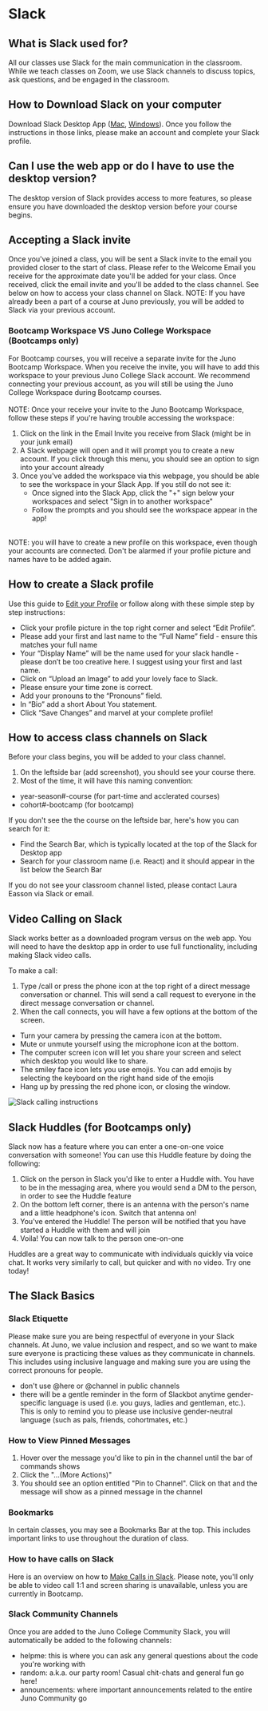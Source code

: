 # Slack

## What is Slack used for?
All our classes use Slack for the main communication in the classroom. While we teach classes on Zoom, we use Slack channels to discuss topics, ask questions, and be engaged in the classroom. 

## How to Download Slack on your computer
Download Slack Desktop App ([Mac](https://slack.com/intl/en-ca/downloads/mac?geocode=en-ca), [Windows](https://slack.com/intl/en-ca/downloads/windows)). Once you follow the instructions in those links, please make an account and complete your Slack profile.

## Can I use the web app or do I have to use the desktop version?
The desktop version of Slack provides access to more features, so please ensure you have downloaded the desktop version before your course begins. 

## Accepting a Slack invite
Once you've joined a class, you will be sent a Slack invite to the email you provided closer to the start of class. Please refer to the Welcome Email you receive for the approximate date you'll be added for your class. Once received, click the email invite and you'll be added to the class channel. See below on how to access your class channel on Slack. 
NOTE: If you have already been a part of a course at Juno previously, you will be added to Slack via your previous account. 

### Bootcamp Workspace VS Juno College Workspace (Bootcamps only)
For Bootcamp courses, you will receive a separate invite for the Juno Bootcamp Workspace. When you receive the invite, you will have to add this workspace to your previous Juno College Slack account. We recommend connecting your previous account, as you will still be using the Juno College Workspace during Bootcamp courses. 
</br> </br>
NOTE: Once your receive your invite to the Juno Bootcamp Workspace, follow these steps if you're having trouble accessing the workspace:
1. Click on the link in the Email Invite you receive from Slack (might be in your junk email)
2. A Slack webpage will open and it will prompt you to create a new account. If you click through this menu, you should see an option to sign into your account already
3. Once you've added the workspace via this webpage, you should be able to see the workspace in your Slack App. If you still do not see it:
   - Once signed into the Slack App, click the "+" sign below your workspaces and select "Sign in to another workspace"
   - Follow the prompts and you should see the workspace appear in the app! 
</br>
NOTE: you will have to create a new profile on this workspace, even though your accounts are connected. Don't be alarmed if your profile picture and names have to be added again.

## How to create a Slack profile 
Use this guide to [Edit your Profile](https://slack.com/intl/en-ca/help/articles/204092246-Edit-your-profile) or follow along with these simple step by step instructions:

- Click your profile picture in the top right corner and select “Edit Profile”.
- Please add your first and last name to the “Full Name” field - ensure this matches your full name
- Your “Display Name” will be the name used for your slack handle - please don’t be too creative here. I suggest using your first and last name.
- Click on “Upload an Image” to add your lovely face to Slack.
- Please ensure your time zone is correct.
- Add your pronouns to the “Pronouns” field.
- In “Bio” add a short About You statement. 
- Click “Save Changes” and marvel at your complete profile!

## How to access class channels on Slack
Before your class begins, you will be added to your class channel. 
1. On the leftside bar (add screenshot), you should see your course there.
2. Most of the time, it will have this naming convention: 
- year-season#-course (for part-time and acclerated courses)
- cohort#-bootcamp (for bootcamp)

If you don't see the the course on the leftside bar, here's how you can search for it:
- Find the Search Bar, which is typically located at the top of the Slack for Desktop app
- Search for your classroom name (i.e. React) and it should appear in the list below the Search Bar

If you do not see your classroom channel listed, please contact Laura Easson via Slack or email.

## Video Calling on Slack 
Slack works better as a downloaded program versus on the web app. You will need to have the desktop app in order to use full functionality, including making Slack video calls.

To make a call:
1. Type /call or press the phone icon at the top right of a direct message conversation or channel. This will send a call request to everyone in the direct message conversation or channel.
2. When the call connects, you will have a few options at the bottom of the screen.
- Turn your camera by pressing the camera icon at the bottom. 
- Mute or unmute yourself using the microphone icon at the bottom. 
- The computer screen icon will let you share your screen and select which desktop you would like to share.  
- The smiley face icon lets you use emojis. You can add emojis by selecting the keyboard on the right hand side of the emojis
- Hang up by pressing the red phone icon, or closing the window. 

![Slack calling instructions](./assets/Setup-3.png)

## Slack Huddles (for Bootcamps only)
Slack now has a feature where you can enter a one-on-one voice conversation with someone! You can use this Huddle feature by doing the following:
1. Click on the person in Slack you'd like to enter a Huddle with. You have to be in the messaging area, where you would send a DM to the person, in order to see the Huddle feature
2. On the bottom left corner, there is an antenna with the person's name and a little headphone's icon. Switch that antenna on!
3. You've entered the Huddle! The person will be notified that you have started a Huddle with them and will join
4. Voila! You can now talk to the person one-on-one

Huddles are a great way to communicate with individuals quickly via voice chat. It works very similarly to call, but quicker and with no video. Try one today!

## The Slack Basics
### Slack Etiquette
Please make sure you are being respectful of everyone in your Slack channels. At Juno, we value inclusion and respect, and so we want to make sure everyone is practicing these values as they communicate in channels. This includes using inclusive language and making sure you are using the correct pronouns for people. 
- don't use @here or @channel in public channels
- there will be a gentle reminder in the form of Slackbot anytime gender-specific language is used (i.e. you guys, ladies and gentleman, etc.). This is only to remind you to please use inclusive gender-neutral language (such as pals, friends, cohortmates, etc.)

### How to View Pinned Messages
1. Hover over the message you'd like to pin in the channel until the bar of commands shows
2. Click the "...(More Actions)" 
3. You should see an option entitled "Pin to Channel". Click on that and the message will show as a pinned message in the channel
 
### Bookmarks
In certain classes, you may see a Bookmarks Bar at the top. This includes important links to use throughout the duration of class. 

### How to have calls on Slack
Here is an overview on how to [Make Calls in Slack](https://slack.com/intl/en-ca/help/articles/216771908-Make-calls-in-Slack). Please note, you'll only be able to video call 1:1 and screen sharing is unavailable, unless you are currently in Bootcamp. 

### Slack Community Channels
Once you are added to the Juno College Community Slack, you will automatically be added to the following channels:
- helpme: this is where you can ask any general questions about the code you're working with
- random: a.k.a. our party room! Casual chit-chats and general fun go here!
- announcements: where important announcements related to the entire Juno Community go
